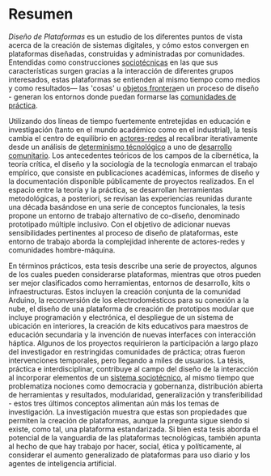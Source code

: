 Resumen
=======
*Diseño de Plataformas* es un estudio de los diferentes puntos de vista acerca de la creación de sistemas digitales, y cómo estos convergen en plataformas diseñadas, construidas y administradas por comunidades. Entendidas como construcciones [sociotécnicas](https://es.wikipedia.org/wiki/Sistema_sociot%C3%A9cnico) en las que sus características surgen gracias a la interacción de diferentes grupos interesados, estas plataformas se entienden al mismo tiempo como medios y como resultados— las 'cosas' u [objetos frontera](https://fido.palermo.edu/servicios_dyc/publicacionesdc/vista/detalle_articulo.php?id_libro=523&id_articulo=10829)en un proceso de diseño - generan los entornos donde puedan formarse las [comunidades de práctica](https://es.wikipedia.org/wiki/Comunidad_de_pr%C3%A1ctica).

Utilizando dos líneas de tiempo fuertemente entretejidas en educación e investigación (tanto en el mundo académico como en el industrial), la tesis cambia el centro de equilibrio en [actores-redes](https://es.wikipedia.org/wiki/Teor%C3%ADa_del_Actor-Red) al recalibrar iterativamente desde un análisis de [determinismo técnológico](https://es.wikipedia.org/wiki/Determinismo_tecnol%C3%B3gico) a uno de [desarrollo comunitario](https://es.wikipedia.org/wiki/Desarrollo_comunitario). Los antecedentes teóricos de los campos de la cibernética, la teoría crítica, el diseño y la sociología de la tecnología enmarcan el trabajo empírico, que consiste en publicaciones académicas, informes de diseño y la documentación disponible públicamente de proyectos realizados. En el espacio entre la teoría y la práctica, se desarrollan herramientas metodológicas, a posteriori, se revisan las experiencias reunidas durante una década basándose en una serie de conceptos funcionales, la tesis propone un entorno de trabajo alternativo de co-diseño, denominado prototipado múltiple inclusivo. Con el objetivo de adicionar nuevas sensibilidades pertinentes al proceso de diseño de plataformas, este entorno de trabajo aborda la complejidad inherente de actores-redes y comunidades hombre-máquina.

En términos prácticos, esta tesis describe una serie de proyectos, algunos de los cuales pueden considerarse plataformas, mientras que otros pueden ser mejor clasificados como herramientas, entornos de desarrollo, kits o infraestructuras. Estos incluyen la creación conjunta de la comunidad Arduino, la reconversión de los electrodomésticos para su conexión a la nube, el diseño de una plataforma de creación de prototipos modular que incluye programación y electrónica, el despliegue de un sistema de ubicación en interiores, la creación de kits educativos para maestros de educación secundaria y la invención de nuevas interfaces con interacción háptica. Algunos de los proyectos requirieron la participación a largo plazo del investigador en restringidas comunidades de práctica; otras fueron intervenciones temporales, pero llegando a miles de usuarios. La tésis, práctica e interdisciplinar, contribuye al campo del diseño de la interacción al incorporar elementos de un [sistema sociotécnico](https://es.wikipedia.org/wiki/Sistema_sociot%C3%A9cnico), al mismo tiempo que problematiza nociones como democracia y gobernanza, distribución abierta de herramientas y resultados, modularidad, generalización y transferibilidad - estos tres últimos conceptos alimentan aún más los temas de investigación. La investigación muestra que estas son propiedades que permiten la creación de plataformas, aunque la pregunta sigue siendo si existe, como tal, una plataforma estandarizada. Si bien esta tesis aborda el potencial de la vanguardia de las plataformas tecnológicas, también apunta al hecho de que hay trabajo por hacer, social, ética y políticamente, al considerar el aumento generalizado de plataformas para uso diario y los agentes de inteligencia artificial.

